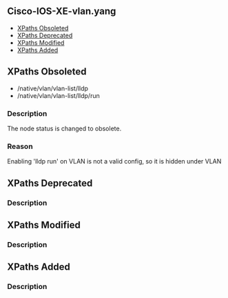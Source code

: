 ## Cisco-IOS-XE-vlan.yang


- [XPaths Obsoleted](#xpaths-obsoleted)
- [XPaths Deprecated](#xpaths-deprecated)
- [XPaths Modified](#xpaths-modified)
- [XPaths Added](#xpaths-added)

## XPaths Obsoleted

- /native/vlan/vlan-list/lldp
- /native/vlan/vlan-list/lldp/run

### Description

The node status is changed to obsolete.

### Reason

Enabling 'lldp run' on VLAN is not a valid config, so it is hidden under VLAN

## XPaths Deprecated

### Description

## XPaths Modified

### Description

## XPaths Added

### Description
